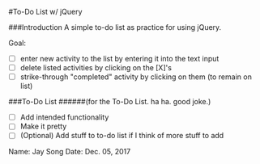 #To-Do List w/ jQuery

###Introduction
A simple to-do list as practice for using jQuery.

Goal:
- [ ] enter new activity to the list by entering it into the text input
- [ ] delete listed activities by clicking on the \[X]'s
- [ ] strike-through "completed" activity by clicking on them (to remain on list)

###To-Do List 
######(for the To-Do List. ha ha. good joke.)
- [ ] Add intended functionality
- [ ] Make it pretty
- [ ] \(Optional) Add stuff to to-do list if I think of more stuff to add 

Name: Jay Song
Date: Dec. 05, 2017
